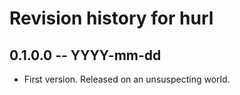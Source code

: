 # Revision history for hurl

## 0.1.0.0  -- YYYY-mm-dd

* First version. Released on an unsuspecting world.
